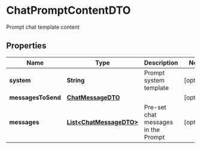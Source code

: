 

# ChatPromptContentDTO

Prompt chat template content

## Properties

| Name | Type | Description | Notes |
|------------ | ------------- | ------------- | -------------|
|**system** | **String** | Prompt system template |  [optional] |
|**messagesToSend** | [**ChatMessageDTO**](ChatMessageDTO.md) |  |  [optional] |
|**messages** | [**List&lt;ChatMessageDTO&gt;**](ChatMessageDTO.md) | Pre-set chat messages in the Prompt |  [optional] |



